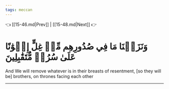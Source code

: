 ```yaml
---
tags: meccan
---
```


👈 [[15-46.md|Prev]] | [[15-48.md|Next]] 👉

# وَنَزَعۡنَا مَا فِي صُدُورِهِم مِّنۡ غِلٍّ إِخۡوَٰنًا عَلَىٰ سُرُرٖ مُّتَقَٰبِلِينَ

And We will remove whatever is in their breasts of resentment, [so they will be] brothers, on thrones facing each other

---


